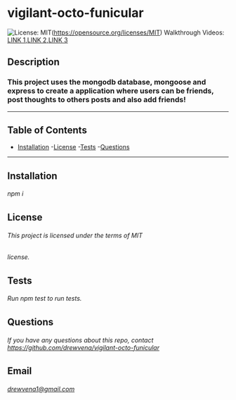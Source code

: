 # vigilant-octo-funicular
 
  ![License: MIT](https://img.shields.io/badge/License-MIT-yellow.svg)(https://opensource.org/licenses/MIT)
Walkthrough Videos: [LINK 1](https://drive.google.com/file/d/1EhTUwmzGr3qDbyz1bDCESML_6n4L3kp8/view)[,LINK 2](https://drive.google.com/file/d/1Pcle1dNDl1Dz4LMMSNhnxkyKYeaIUxOd/view)[,LINK 3](https://drive.google.com/file/d/1CtEBwKDHnmBg8lgNXykM6JJbeOiEBf1G/view)

 ##  Description
 ### This project uses the mongodb database, mongoose and express to create a application where users can be friends, post thoughts to others posts and also add friends!
 ---
 ## Table of Contents
 - [Installation](#installation)
 -[License](#license)
 -[Tests](#tests)
 -[Questions](#questions)
 ---
 ## Installation
 ###### npm i

 ## License
 ###### This project is licensed under the terms of MIT
 ###### license.

 ## Tests
 ###### Run npm test to run tests.
 
 ## Questions
 ###### If you have any questions about this repo, contact https://github.com/drewvena/vigilant-octo-funicular
 
 ## Email
 ###### drewvena1@gmail.com

